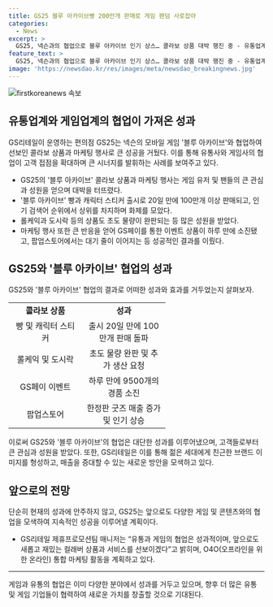 ```yaml
---
title: GS25 블루 아카이브빵 200만개 판매로 게임 팬덤 사로잡아
categories:
  - News
excerpt: >
  GS25, 넥슨과의 협업으로 블루 아카이브 인기 상스… 콜라보 상품 대박 행진 중 - 유통업계와 게임업계의 협업이 뜨거운 관심을 받고 있음. GS리테일의 GS25가 넥슨의 인기 모바일 게임 블루 아카이브와의 협업으로 선보인 상품과 마케팅 행사가 대박 행진 중. 블루 아카이브 빵 6종은 출시 직후 큰 화제를 모으고, 20일 만에 100만개 판매돌파. 롤케익, 도시락 등도 빠른 판매고를 기록하며 게임 유저와 팬들의 큰 관심을 받는 가운데, 마케팅 행사에 대한 반응도 뜨겁다. GS25는 앞으로도 다양한 게임과의 협업을 모색 중이라고 밝혀.
feature_text: >
  GS25, 넥슨과의 협업으로 블루 아카이브 인기 상스… 콜라보 상품 대박 행진 중 - 유통업계와 게임업계의 협업이 뜨거운 관심을 받고 있음. GS리테일의 GS25가 넥슨의 인기 모바일 게임 블루 아카이브와의 협업으로 선보인 상품과 마케팅 행사가 대박 행진 중. 블루 아카이브 빵 6종은 출시 직후 큰 화제를 모으고, 20일 만에 100만개 판매돌파. 롤케익, 도시락 등도 빠른 판매고를 기록하며 게임 유저와 팬들의 큰 관심을 받는 가운데, 마케팅 행사에 대한 반응도 뜨겁다. GS25는 앞으로도 다양한 게임과의 협업을 모색 중이라고 밝혀.
image: 'https://newsdao.kr/res/images/meta/newsdao_breakingnews.jpg'
---
```


<p><img src="https://newsdao.kr/res/images/meta/newsdao_breakingnews.jpg" alt="firstkoreanews 속보" /></p>

<h2 data-ke-size="size26">유통업계와 게임업계의 협업이 가져온 성과</h2>

<p data-ke-size="size16">GS리테일이 운영하는 편의점 GS25는 넥슨의 모바일 게임 '블루 아카이브'와 협업하여 선보인 콜라보 상품과 마케팅 행사로 큰 성공을 거뒀다. 이를 통해 유통사와 게임사의 협업이 고객 접점을 확대하며 큰 시너지를 발휘하는 사례를 보여주고 있다.</p>

<ul>
<li>GS25의 '블루 아카이브' 콜라보 상품과 마케팅 행사는 게임 유저 및 팬들의 큰 관심과 성원을 얻으며 대박을 터뜨렸다.</li>
<li>'블루 아카이브' 빵과 캐릭터 스티커 출시로 20일 만에 100만개 이상 판매되고, 인기 검색어 순위에서 상위를 차지하며 화제를 모았다.</li>
<li>롤케익과 도시락 등의 상품도 초도 물량이 완판되는 등 많은 성원을 받았다.</li>
<li>마케팅 행사 또한 큰 반응을 얻어 GS페이를 통한 이벤트 상품이 하루 만에 소진됐고, 팝업스토어에서는 대기 줄이 이어지는 등 성공적인 결과를 이뤘다.</li>
</ul>

<h2 data-ke-size="size26">GS25와 '블루 아카이브' 협업의 성과</h2>

<p data-ke-size="size16">GS25와 '블루 아카이브' 협업의 결과로 어떠한 성과와 효과를 거두었는지 살펴보자.</p>

<table>
   <colgroup><col style="width: 145px;"><col style="width: 164px;"></colgroup>
   <tbody>
      <tr>
         <td style="text-align: center; height: 17px;"><b>콜라보 상품</b></td>
         <td style="text-align: center; height: 17px;"><b>성과</b></td>
      </tr>
      <tr>
         <td style="text-align: center; height: 17px;">빵 및 캐릭터 스티커</td>
         <td style="text-align: center; height: 17px;">출시 20일 만에 100만개 판매 돌파</td>
      </tr>
      <tr>
         <td style="text-align: center; height: 17px;">롤케익 및 도시락</td>
         <td style="text-align: center; height: 17px;">초도 물량 완판 및 추가 생산 요청</td>
      </tr>
      <tr>
         <td style="text-align: center; height: 17px;">GS페이 이벤트</td>
         <td style="text-align: center; height: 17px;">하루 만에 9500개의 경품 소진</td>
      </tr>
      <tr>
         <td style="text-align: center; height: 17px;">팝업스토어</td>
         <td style="text-align: center; height: 17px;">한정판 굿즈 매출 증가 및 인기 상승</td>
      </tr>
   </tbody>
</table>

<p data-ke-size="size16">이로써 GS25와 '블루 아카이브'의 협업은 대단한 성과를 이루어냈으며, 고객들로부터 큰 관심과 성원을 받았다. 또한, GS리테일은 이를 통해 젊은 세대에게 친근한 브랜드 이미지를 형성하고, 매출을 증대할 수 있는 새로운 방안을 모색하고 있다.</p>

<h2 data-ke-size="size26">앞으로의 전망</h2>

<p data-ke-size="size16">단순히 현재의 성과에 안주하지 않고, GS25는 앞으로도 다양한 게임 및 콘텐츠와의 협업을 모색하여 지속적인 성공을 이루어낼 계획이다.</p>

<ul>
<li>GS리테일 제휴프로모션팀 매니저는 “유통과 게임의 협업은 성과적이며, 앞으로도 새롭고 재밌는 컬래버 상품과 서비스를 선보이겠다”고 밝히며, O4O(오프라인을 위한 온라인) 통합 마케팅 활동을 계획하고 있다.</li>
</ul>

<hr>

<p data-ke-size="size16">게임과 유통의 협업은 이미 다양한 분야에서 성과를 거두고 있으며, 향후 더 많은 유통 및 게임 기업들이 협력하여 새로운 가치를 창출할 것으로 기대된다.</p>

